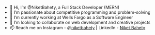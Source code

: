 - 👋 Hi, I’m @NiketBahety, a Full Stack Developer (MERN)  
- 👀 I’m passionate about competitive programming and problem-solving  
- 🌱 I’m currently working at Wells Fargo as a Software Engineer  
- 💞️ I’m looking to collaborate on web development and creative projects  
- 📫 Reach me on Instagram - @[niketbahety](https://www.instagram.com/niketbahety/) | LinkedIn - [Niket Bahety](https://www.linkedin.com/in/niket-bahety-260151229/)  

<!---  
NiketBahety/NiketBahety is a ✨ special ✨ repository because its `README.md` (this file) appears on your GitHub profile.  
You can click the Preview link to take a look at your changes.  
--->
